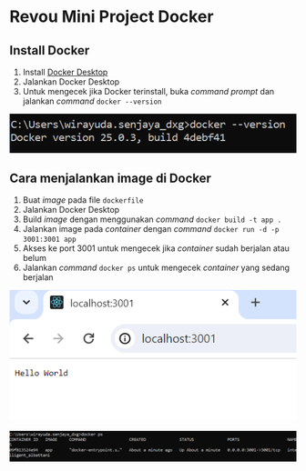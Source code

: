 # Revou Mini Project Docker

## Install Docker
1. Install [Docker Desktop](https://docs.docker.com/desktop/install/windows-install/)
2. Jalankan Docker Desktop
3. Untuk mengecek jika Docker terinstall, buka *command prompt* dan jalankan *command* `docker --version`

![Docker Version](image.png)

## Cara menjalankan image di Docker
1. Buat *image* pada file `dockerfile`
2. Jalankan Docker Desktop
3. Build *image* dengan menggunakan *command* `docker build -t app .`
4. Jalankan image pada *container* dengan *command* `docker run -d -p 3001:3001 app`
5. Akses ke port 3001 untuk mengecek jika *container* sudah berjalan atau belum
6. Jalankan *command* `docker ps` untuk mengecek *container* yang sedang berjalan

![Screenshot Aplikasi](image-1.png)

![docker ps](image-2.png)
